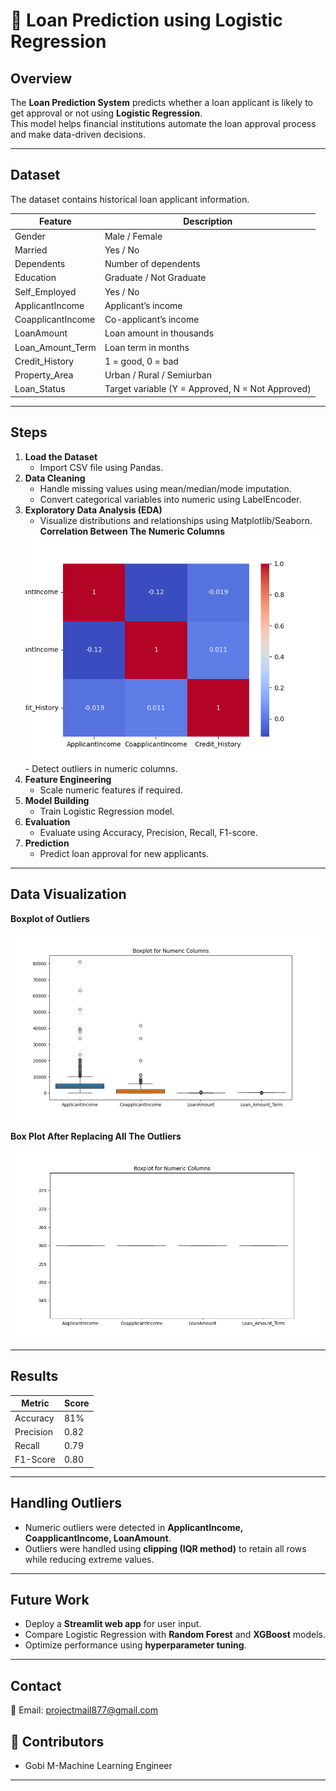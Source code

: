 # 🏦 Loan Prediction using Logistic Regression

## Overview
The **Loan Prediction System** predicts whether a loan applicant is likely to get approval or not using **Logistic Regression**.  
This model helps financial institutions automate the loan approval process and make data-driven decisions.

---

## Dataset
The dataset contains historical loan applicant information.

| Feature | Description |
|---------|-------------|
| Gender | Male / Female |
| Married | Yes / No |
| Dependents | Number of dependents |
| Education | Graduate / Not Graduate |
| Self_Employed | Yes / No |
| ApplicantIncome | Applicant’s income |
| CoapplicantIncome | Co-applicant’s income |
| LoanAmount | Loan amount in thousands |
| Loan_Amount_Term | Loan term in months |
| Credit_History | 1 = good, 0 = bad |
| Property_Area | Urban / Rural / Semiurban |
| Loan_Status | Target variable (Y = Approved, N = Not Approved) |

---

## Steps

1. **Load the Dataset**
   - Import CSV file using Pandas.
2. **Data Cleaning**
   - Handle missing values using mean/median/mode imputation.
   - Convert categorical variables into numeric using LabelEncoder.
3. **Exploratory Data Analysis (EDA)**
   - Visualize distributions and relationships using Matplotlib/Seaborn.
   **Correlation Between The Numeric Columns**
   <img src="Images/Correlation.png" alt="Correlation" width="600">
   - Detect outliers in numeric columns.
4. **Feature Engineering**
   - Scale numeric features if required.
5. **Model Building**
   - Train Logistic Regression model.
6. **Evaluation**
   - Evaluate using Accuracy, Precision, Recall, F1-score.
7. **Prediction**
   - Predict loan approval for new applicants.

---

## Data Visualization

**Boxplot of Outliers**

<img src="Images/Outliers.png" alt="Boxplot" width="500">

**Box Plot After Replacing All The Outliers**

<img src="Images/Without Outliers.png" alt="Workflow" width="600">

---

## Results

| Metric | Score |
|--------|-------|
| Accuracy | 81% |
| Precision | 0.82 |
| Recall | 0.79 |
| F1-Score | 0.80 |


---

## Handling Outliers
- Numeric outliers were detected in **ApplicantIncome, CoapplicantIncome, LoanAmount**.  
- Outliers were handled using **clipping (IQR method)** to retain all rows while reducing extreme values.

---

## Future Work
- Deploy a **Streamlit web app** for user input.  
- Compare Logistic Regression with **Random Forest** and **XGBoost** models.  
- Optimize performance using **hyperparameter tuning**.

---

## Contact
📧 Email: projectmail877@gmail.com   

## 🤝 Contributors
- Gobi M-Machine Learning Engineer

---

